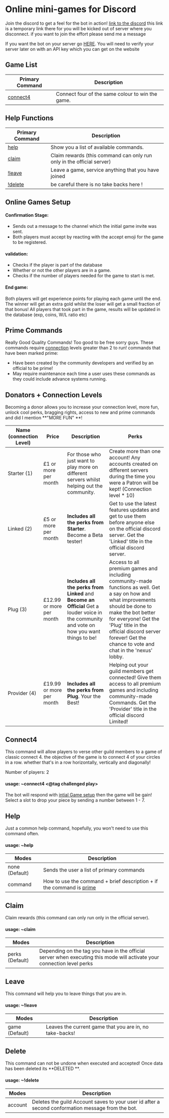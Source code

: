 # Online mini-games for Discord

Join the discord to get a feel for the bot in action!
[link to the discord][discordlink] this link is a temporary link there for you will be kicked out of server where you disconnect. if you want to join the effort please send me a message

If you want the bot on your server go [HERE](bit.ly/CGBdiscordBots). You will need to verify your server later on with an API key which you can get on the website

## Game List

|Primary Command|  Description|
|-                |-                                                      |
|[connect4](#Connect4)|  Connect four of the same colour to win the game.|
 

## Help Functions

|Primary Command |  Description|
|-                |-                                                      |
|[help](#Help)| Show you a list of available commands.|
|[claim](#claim)| Claim rewards (this command can only run only in the official server) 
|[!leave](#Leave)| Leave a game, service anything that you have joined|
|[!delete](#Delete)| be careful there is no take backs here !|



## Online Games Setup

   #### Confirmation Stage:
   - Sends out a message to the channel which the initial game invite was sent.
   - Both players must accept by reacting with the accept emoji for the game to be registered.
   
   #### validation:
   - Checks if the player is part of the database
   - Whether or not the other players are in a game.
   - Checks if the number of players needed for the game to start is met.

#### End game:
Both players will get experience points for playing each game until the end. The winner will get an extra gold whilst the loser will get a small fraction of that bonus! All players that took part in the game, results will be updated in the database (exp, coins, W/L ratio etc)   

## Prime Commands
Really Good Quality Commands! Too good to be free sorry guys. These commands require [connection](Donators-+-Connection-Levels) levels greater than 2 to run! commands that have been marked prime:
- Have been created by the community developers and verified by an official to be prime!
- May require maintenance each time a user uses these commands as they could include advance systems running.


## Donators + Connection Levels
Becoming a donor allows you to increase your connection level,  more fun, unlock cool perks, bragging rights, access to new and prime commands and did I mention **"MORE FUN" **!

|Name (connection Level)|Price | Description| Perks |
|-                |-   |-  |-|
|Starter (1)|£1 or more per month | For those who just want to play more on different servers whilst helping out the community.|Create more than one account! Any accounts created on different servers during the time you were a Patron will be kept! (Connection level * 10)|
|Linked (2) | £5 or more per month| **Includes all the perks from Starter**. Become a Beta tester!| Get to use the latest features updates and get to use them before anyone else on the official discord server. Get the 'Linked' title in the official discord server.|
|Plug (3)|£12.99 or more per month|**Includes all the perks from Linked** and  **Become an Official** Get a louder voice in the community and vote on how you want things to be! | Access to all premium games and including community-made functions as well. Get a say on how and what improvements should be done to make the bot better for everyone! Get the 'Plug' title in the official discord server forever! Get the chance to vote and chat in the 'nexus' lobby.|
|Provider (4)|£19.99 or more per month|**Includes all the perks from Plug**. Your the Best! |Helping out your guild members get connected! Give them access to all premium games and including community-made Commands. Get the 'Provider' title in the official discord  Limited!

## Connect4

This command will allow players to verse other guild members to a game of classic connect 4.
the objective of the game is to connect 4 of your circles in a row. whether that's in a row horizontally, vertically and diagonally! 

Number of players: 2

#### usage: ~connect4 <@tag challenged play>

The bot will respond with [intial Game setup](#Online-Games-Setup) then the game will be gain! Select a slot to drop your piece by sending a number between 1 - 7. 

## Help
Just a common help command, hopefully, you won't need to use this command often.
#### usage: ~help <command>
|Modes |  Description|
|-                |-                                                      |
|none (Default)|Sends the user a list of primary commands|
|command |How to use the command + brief description + if the command is [prime](#Prime-Commands) |

## Claim 
Claim rewards (this command can only run only in the official server). 

#### usage: ~claim <mode>
|Modes |  Description|
|-                |-                                                      |
|perks (Default)| Depending on the tag you have in the official server when executing this mode will activate your connection level perks |

## Leave
This command will help you to leave things that you are in.

#### usage: ~!leave <mode>
	
|Modes |  Description|
|-                |-                                                      |
|game (Default)| Leaves the current game that you are in, no take-backs!|

## Delete
This command can not be undone when executed and accepted! Once data has been deleted its **DELETED **.
#### usage: ~!delete <mode>
|Modes |  Description|
|-                |-                                                      |
|account| Deletes the guild Account saves to your user id after a second conformation message from the bot.|
	
[discordlink]: bit.ly/CGBofficialServer

